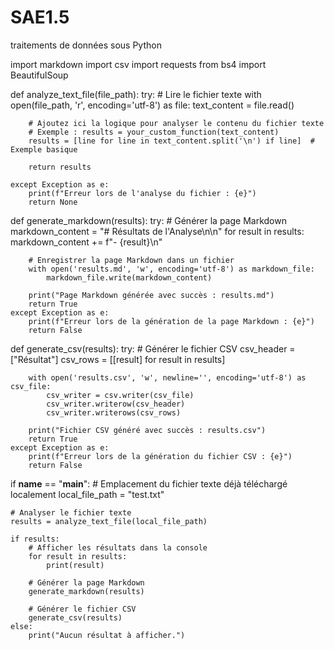 # SAE1.5
traitements de données sous Python

import markdown
import csv
import requests
from bs4 import BeautifulSoup

def analyze_text_file(file_path):
    try:
        # Lire le fichier texte
        with open(file_path, 'r', encoding='utf-8') as file:
            text_content = file.read()

        # Ajoutez ici la logique pour analyser le contenu du fichier texte
        # Exemple : results = your_custom_function(text_content)
        results = [line for line in text_content.split('\n') if line]  # Exemple basique

        return results

    except Exception as e:
        print(f"Erreur lors de l'analyse du fichier : {e}")
        return None

def generate_markdown(results):
    try:
        # Générer la page Markdown
        markdown_content = "# Résultats de l'Analyse\n\n"
        for result in results:
            markdown_content += f"- {result}\n"

        # Enregistrer la page Markdown dans un fichier
        with open('results.md', 'w', encoding='utf-8') as markdown_file:
            markdown_file.write(markdown_content)

        print("Page Markdown générée avec succès : results.md")
        return True
    except Exception as e:
        print(f"Erreur lors de la génération de la page Markdown : {e}")
        return False

def generate_csv(results):
    try:
        # Générer le fichier CSV
        csv_header = ["Résultat"]
        csv_rows = [[result] for result in results]

        with open('results.csv', 'w', newline='', encoding='utf-8') as csv_file:
            csv_writer = csv.writer(csv_file)
            csv_writer.writerow(csv_header)
            csv_writer.writerows(csv_rows)

        print("Fichier CSV généré avec succès : results.csv")
        return True
    except Exception as e:
        print(f"Erreur lors de la génération du fichier CSV : {e}")
        return False

if __name__ == "__main__":
    # Emplacement du fichier texte déjà téléchargé localement
    local_file_path = "test.txt"

    # Analyser le fichier texte
    results = analyze_text_file(local_file_path)

    if results:
        # Afficher les résultats dans la console
        for result in results:
            print(result)

        # Générer la page Markdown
        generate_markdown(results)

        # Générer le fichier CSV
        generate_csv(results)
    else:
        print("Aucun résultat à afficher.")
